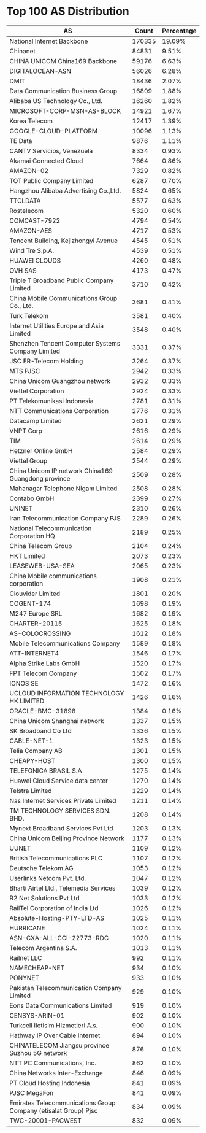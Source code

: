 # Top 100 AS Distribution
| AS | Count | Percentage |
|----|----|----|
| National Internet Backbone | 170335 | 19.09% |
| Chinanet | 84831 | 9.51% |
| CHINA UNICOM China169 Backbone | 59176 | 6.63% |
| DIGITALOCEAN-ASN | 56026 | 6.28% |
| DMIT | 18436 | 2.07% |
| Data Communication Business Group | 16809 | 1.88% |
| Alibaba US Technology Co., Ltd. | 16260 | 1.82% |
| MICROSOFT-CORP-MSN-AS-BLOCK | 14921 | 1.67% |
| Korea Telecom | 12417 | 1.39% |
| GOOGLE-CLOUD-PLATFORM | 10096 | 1.13% |
| TE Data | 9876 | 1.11% |
| CANTV Servicios, Venezuela | 8334 | 0.93% |
| Akamai Connected Cloud | 7664 | 0.86% |
| AMAZON-02 | 7329 | 0.82% |
| TOT Public Company Limited | 6287 | 0.70% |
| Hangzhou Alibaba Advertising Co.,Ltd. | 5824 | 0.65% |
| TTCLDATA | 5577 | 0.63% |
| Rostelecom | 5320 | 0.60% |
| COMCAST-7922 | 4794 | 0.54% |
| AMAZON-AES | 4717 | 0.53% |
| Tencent Building, Kejizhongyi Avenue | 4545 | 0.51% |
| Wind Tre S.p.A. | 4539 | 0.51% |
| HUAWEI CLOUDS | 4260 | 0.48% |
| OVH SAS | 4173 | 0.47% |
| Triple T Broadband Public Company Limited | 3710 | 0.42% |
| China Mobile Communications Group Co., Ltd. | 3681 | 0.41% |
| Turk Telekom | 3581 | 0.40% |
| Internet Utilities Europe and Asia Limited | 3548 | 0.40% |
| Shenzhen Tencent Computer Systems Company Limited | 3331 | 0.37% |
| JSC ER-Telecom Holding | 3264 | 0.37% |
| MTS PJSC | 2942 | 0.33% |
| China Unicom Guangzhou network | 2932 | 0.33% |
| Viettel Corporation | 2924 | 0.33% |
| PT Telekomunikasi Indonesia | 2781 | 0.31% |
| NTT Communications Corporation | 2776 | 0.31% |
| Datacamp Limited | 2621 | 0.29% |
| VNPT Corp | 2616 | 0.29% |
| TIM | 2614 | 0.29% |
| Hetzner Online GmbH | 2584 | 0.29% |
| Viettel Group | 2544 | 0.29% |
| China Unicom IP network China169 Guangdong province | 2509 | 0.28% |
| Mahanagar Telephone Nigam Limited | 2508 | 0.28% |
| Contabo GmbH | 2399 | 0.27% |
| UNINET | 2310 | 0.26% |
| Iran Telecommunication Company PJS | 2289 | 0.26% |
| National Telecommunication Corporation HQ | 2189 | 0.25% |
| China Telecom Group | 2104 | 0.24% |
| HKT Limited | 2073 | 0.23% |
| LEASEWEB-USA-SEA | 2065 | 0.23% |
| China Mobile communications corporation | 1908 | 0.21% |
| Clouvider Limited | 1801 | 0.20% |
| COGENT-174 | 1698 | 0.19% |
| M247 Europe SRL | 1682 | 0.19% |
| CHARTER-20115 | 1625 | 0.18% |
| AS-COLOCROSSING | 1612 | 0.18% |
| Mobile Telecommunications Company | 1589 | 0.18% |
| ATT-INTERNET4 | 1546 | 0.17% |
| Alpha Strike Labs GmbH | 1520 | 0.17% |
| FPT Telecom Company | 1502 | 0.17% |
| IONOS SE | 1472 | 0.16% |
| UCLOUD INFORMATION TECHNOLOGY HK LIMITED | 1426 | 0.16% |
| ORACLE-BMC-31898 | 1384 | 0.16% |
| China Unicom Shanghai network | 1337 | 0.15% |
| SK Broadband Co Ltd | 1336 | 0.15% |
| CABLE-NET-1 | 1323 | 0.15% |
| Telia Company AB | 1301 | 0.15% |
| CHEAPY-HOST | 1300 | 0.15% |
| TELEFONICA BRASIL S.A | 1275 | 0.14% |
| Huawei Cloud Service data center | 1270 | 0.14% |
| Telstra Limited | 1229 | 0.14% |
| Nas Internet Services Private Limited | 1211 | 0.14% |
| TM TECHNOLOGY SERVICES SDN. BHD. | 1208 | 0.14% |
| Mynext Broadband Services Pvt Ltd | 1203 | 0.13% |
| China Unicom Beijing Province Network | 1177 | 0.13% |
| UUNET | 1109 | 0.12% |
| British Telecommunications PLC | 1107 | 0.12% |
| Deutsche Telekom AG | 1053 | 0.12% |
| Userlinks Netcom Pvt. Ltd. | 1047 | 0.12% |
| Bharti Airtel Ltd., Telemedia Services | 1039 | 0.12% |
| R2 Net Solutions Pvt Ltd | 1033 | 0.12% |
| RailTel Corporation of India Ltd | 1026 | 0.12% |
| Absolute-Hosting-PTY-LTD-AS | 1025 | 0.11% |
| HURRICANE | 1024 | 0.11% |
| ASN-CXA-ALL-CCI-22773-RDC | 1020 | 0.11% |
| Telecom Argentina S.A. | 1013 | 0.11% |
| Railnet LLC | 992 | 0.11% |
| NAMECHEAP-NET | 934 | 0.10% |
| PONYNET | 933 | 0.10% |
| Pakistan Telecommunication Company Limited | 929 | 0.10% |
| Eons Data Communications Limited | 919 | 0.10% |
| CENSYS-ARIN-01 | 902 | 0.10% |
| Turkcell Iletisim Hizmetleri A.s. | 900 | 0.10% |
| Hathway IP Over Cable Internet | 894 | 0.10% |
| CHINATELECOM Jiangsu province Suzhou 5G network | 876 | 0.10% |
| NTT PC Communications, Inc. | 862 | 0.10% |
| China Networks Inter-Exchange | 846 | 0.09% |
| PT Cloud Hosting Indonesia | 841 | 0.09% |
| PJSC MegaFon | 841 | 0.09% |
| Emirates Telecommunications Group Company (etisalat Group) Pjsc | 834 | 0.09% |
| TWC-20001-PACWEST | 832 | 0.09% |
